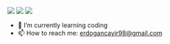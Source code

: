 
![](https://c.tenor.com/srbYdsNYPJoAAAAC/fener-fenerbahce.gif)
![](https://media3.giphy.com/media/jRvs5IPABac6uoZvn1/giphy.gif)
![](https://media1.giphy.com/media/StFa4UNxqM4CZxq41R/giphy.gif?cid=ecf05e47fsijha9l8s01ciw4ceabl1hd4ui1carwkdtxajzl&rid=giphy.gif&ct=s)
- 🌱 I’m currently learning coding
- 📫 How to reach me: erdogancayir98@gmail.com
